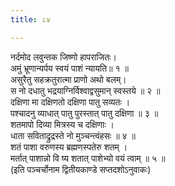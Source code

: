 ```yaml
---
title: ८४

---
```

नर्दमोद लवुन्तक जिष्णो हापराजितः।  
अमुं भ्रूणान्यर्पय स्वयं पाशं न्यायति॥ १ ॥  
असुरैतु सहक्रतुरात्मा प्राणो अथो बलम्।  
स नो दधातु भद्रयाग्निर्विश्वाद्वसुमान् स्वस्तये ॥ २ ॥  
दक्षिणा मा दक्षिणतो दक्षिणा पातु सव्यतः ।  
पश्चादनु व्याधात् पातु पुरस्तात् पातु दक्षिणा ॥ ३ ॥  
शतमापो दिव्या मित्रस्य च दक्षिणाः ।  
धाता सविताद्रुद्रस्ते नो मुञ्चन्त्वंहसः ॥ ४ ॥  
शतं पाशा वरुणस्य ब्रह्मणस्पतेरु शतम् ।  
मर्तात् पाशान्नो वि ष्य शतात् पाशेभ्यो वयं त्वाम् ॥ ५ ॥  
(इति पञ्चर्चोनाम द्वितीयकाण्डे सप्तदशोऽनुवाकः)  
